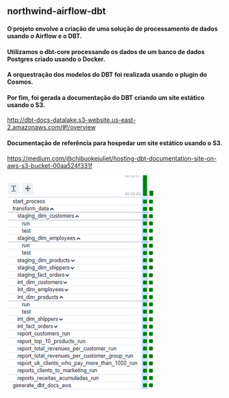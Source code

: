 ## northwind-airflow-dbt

#### O projeto envolve a criação de uma solução de processamento de dados usando o Airflow e o DBT.
#### Utilizamos o dbt-core processando os dados de um banco de dados Postgres criado usando o Docker. 
#### A orquestração dos modelos do DBT foi realizada usando o plugin do Cosmos. 

#### Por fim, foi gerada a documentação do DBT criando um site estático usando o S3.
http://dbt-docs-datalake.s3-website.us-east-2.amazonaws.com/#!/overview

#### Documentação de referência para hospedar um site estático usando o S3.
https://medium.com/@chibuokejuliet/hosting-dbt-documentation-site-on-aws-s3-bucket-00aa524f331f

![alt text](images/image.png)
